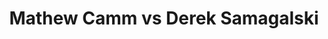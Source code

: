 ---
title: Mathew Camm vs Derek Samagalski
player1:
  name: Camm, Mathew
  percent: 74
  wins: 2
  losses: 0
player2:
  name: Samagalski, Derek
  percent: 89
  wins: 0
  losses: 2
games:
- player1:
    team: 'ON'
    position: Third
    percent: 80
    win: 1
    loss: 0
  player2:
    team: MB
    position: Second
    percent: 93
    win: 0
    loss: 1
  event: Brier
  year: 2015
  draw: Round Robin(15)
  score: MB 7 - ON 8
- player1:
    team: 'ON'
    position: Third
    percent: 68
    win: 1
    loss: 0
  player2:
    team: MB
    position: Second
    percent: 85
    win: 0
    loss: 1
  event: Brier
  year: 2018
  draw: Round Robin(9)
  score: MB 5 - ON 10
- player1:
    team: Eppi
    position: Third
    percent: 85
    win: 0
    loss: 1
  player2:
    team: Carr
    position: Second
    percent: 85
    win: 1
    loss: 0
  event: Trials (Men)
  year: 2017
  draw: Round Robin(9)
  score: Carr 7 - Eppi 5
---